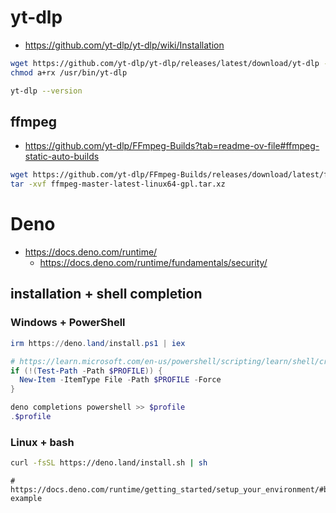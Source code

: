 # yt-dlp

- https://github.com/yt-dlp/yt-dlp/wiki/Installation

```sh
wget https://github.com/yt-dlp/yt-dlp/releases/latest/download/yt-dlp -O /usr/bin/yt-dlp
chmod a+rx /usr/bin/yt-dlp
```

```sh
yt-dlp --version
```

## ffmpeg

- https://github.com/yt-dlp/FFmpeg-Builds?tab=readme-ov-file#ffmpeg-static-auto-builds

```sh
wget https://github.com/yt-dlp/FFmpeg-Builds/releases/download/latest/ffmpeg-master-latest-linux64-gpl.tar.xz
tar -xvf ffmpeg-master-latest-linux64-gpl.tar.xz
```

# Deno

- https://docs.deno.com/runtime/
  - https://docs.deno.com/runtime/fundamentals/security/

## installation + shell completion

### Windows + PowerShell

```ps1
irm https://deno.land/install.ps1 | iex
```

```ps1
# https://learn.microsoft.com/en-us/powershell/scripting/learn/shell/creating-profiles?view=powershell-7.5
if (!(Test-Path -Path $PROFILE)) {
  New-Item -ItemType File -Path $PROFILE -Force
}

deno completions powershell >> $profile
.$profile
```

### Linux + bash

```sh
curl -fsSL https://deno.land/install.sh | sh
```

```
# https://docs.deno.com/runtime/getting_started/setup_your_environment/#bash-example
```
